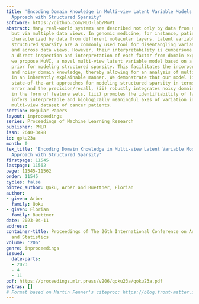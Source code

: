```yaml
---
title: 'Encoding Domain Knowledge in Multi-view Latent Variable Models: A Bayesian
  Approach with Structured Sparsity'
software: https://github.com/MLO-lab/MuVI
abstract: Many real-world systems are described not only by data from a single source
  but via multiple data views. In genomic medicine, for instance, patients can be
  characterized by data from different molecular layers. Latent variable models with
  structured sparsity are a commonly used tool for disentangling variation within
  and across data views. However, their interpretability is cumbersome since it requires
  a direct inspection and interpretation of each factor from domain experts. Here,
  we propose MuVI, a novel multi-view latent variable model based on a modified horseshoe
  prior for modeling structured sparsity. This facilitates the incorporation of limited
  and noisy domain knowledge, thereby allowing for an analysis of multi-view data
  in an inherently explainable manner. We demonstrate that our model (i) outperforms
  state-of-the-art approaches for modeling structured sparsity in terms of the reconstruction
  error and the precision/recall, (ii) robustly integrates noisy domain expertise
  in the form of feature sets, (iii) promotes the identifiability of factors and (iv)
  infers interpretable and biologically meaningful axes of variation in a real-world
  multi-view dataset of cancer patients.
section: Regular Papers
layout: inproceedings
series: Proceedings of Machine Learning Research
publisher: PMLR
issn: 2640-3498
id: qoku23a
month: 0
tex_title: 'Encoding Domain Knowledge in Multi-view Latent Variable Models: A Bayesian
  Approach with Structured Sparsity'
firstpage: 11545
lastpage: 11562
page: 11545-11562
order: 11545
cycles: false
bibtex_author: Qoku, Arber and Buettner, Florian
author:
- given: Arber
  family: Qoku
- given: Florian
  family: Buettner
date: 2023-04-11
address:
container-title: Proceedings of The 26th International Conference on Artificial Intelligence
  and Statistics
volume: '206'
genre: inproceedings
issued:
  date-parts:
  - 2023
  - 4
  - 11
pdf: https://proceedings.mlr.press/v206/qoku23a/qoku23a.pdf
extras: []
# Format based on Martin Fenner's citeproc: https://blog.front-matter.io/posts/citeproc-yaml-for-bibliographies/
---
```

